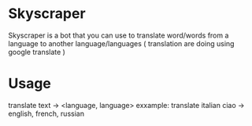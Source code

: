 # Skyscraper

Skyscraper is a bot that you can use to translate word/words from a language to another language/languages
( translation are doing using google translate )

# Usage

translate <language> text -> <language, language>
exxample: translate italian ciao -> english, french, russian
